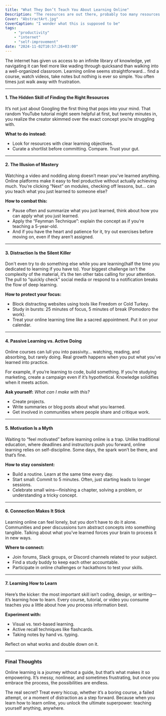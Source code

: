 ```yaml
---
title: "What They Don’t Teach You About Learning Online"
Description: "The resources are out there, probably too many resources. The trick to figure out now is how to navigate them."
Cover: "AbstractArt.jpg"
CoverCaption: "I wonder what this is supposed to be"
tags:
    - "productivity"
    - "internet"
    - "self-improvement"
date: "2024-11-02T10:57:26+03:00"
---
```


The internet has given us access to an infinite library of knowledge, yet navigating it can feel more like wading through quicksand than walking into a well-organized classroom. Learning online seems straightforward... find a course, watch videos, take notes but nothing is ever so simple. You often times just walk away with frustration.

---

#### **1. The Hidden Skill of Finding the Right Resources**

It’s not just about Googling the first thing that pops into your mind. That random YouTube tutorial might seem helpful at first, but twenty minutes in, you realize the creator skimmed over the exact concept you’re struggling with.

**What to do instead:**

- Look for resources with clear learning objectives.
- Curate a shortlist before committing. Compare. Trust your gut.

---

#### **2. The Illusion of Mastery**

Watching a video and nodding along doesn’t mean you’ve learned anything. Online platforms make it easy to feel productive without actually achieving much. You’re clicking “Next” on modules, checking off lessons, but… can you teach what you just learned to someone else?

**How to combat this:**

- Pause often and summarize what you just learned, think about how you can apply what you just learned.
- Apply the “Feynman Technique”: explain the concept as if you’re teaching a 5-year-old.
- And if you have the heart and patience for it, try out exercises before moving on, even if they aren’t assigned.

---

#### **3. Distraction Is the Silent Killer**

Don't even try to do something else while you are learning(half the time you dedicated to learning if you have to). Your biggest challenge isn’t the complexity of the material, it’s the ten other tabs calling for your attention. The pull to “quickly check” social media or respond to a notification breaks the flow of deep learning.

**How to protect your focus:**

- Block distracting websites using tools like Freedom or Cold Turkey.
- Study in bursts: 25 minutes of focus, 5 minutes of break (Pomodoro the work).
- Treat your online learning time like a sacred appointment. Put it on your calendar.

---

#### **4. Passive Learning vs. Active Doing**

Online courses can lull you into passivity... watching, reading, and absorbing, but rarely doing. Real growth happens when you put what you’ve learned into practice.

For example, if you’re learning to code, build something. If you’re studying marketing, create a campaign even if it’s hypothetical. Knowledge solidifies when it meets action.

**Ask yourself:** _What can I make with this?_

- Create projects.
- Write summaries or blog posts about what you learned.
- Get involved in communities where people share and critique work.

---

#### **5. Motivation Is a Myth**

Waiting to “feel motivated” before learning online is a trap. Unlike traditional education, where deadlines and instructors push you forward, online learning relies on self-discipline. Some days, the spark won’t be there, and that’s fine.

**How to stay consistent:**

- Build a routine. Learn at the same time every day.
- Start small: Commit to 5 minutes. Often, just starting leads to longer sessions.
- Celebrate small wins—finishing a chapter, solving a problem, or understanding a tricky concept.

---

#### **6. Connection Makes It Stick**

Learning online can feel lonely, but you don’t have to do it alone. Communities and peer discussions turn abstract concepts into something tangible. Talking about what you’ve learned forces your brain to process it in new ways.

**Where to connect:**

- Join forums, Slack groups, or Discord channels related to your subject.
- Find a study buddy to keep each other accountable.
- Participate in online challenges or hackathons to test your skills.

---

#### **7. Learning How to Learn**

Here’s the kicker: the most important skill isn’t coding, design, or writing—it’s learning how to learn. Every course, tutorial, or video you consume teaches you a little about how _you_ process information best.

**Experiment with:**

- Visual vs. text-based learning.
- Active recall techniques like flashcards.
- Taking notes by hand vs. typing.

Reflect on what works and double down on it.

---

### **Final Thoughts**

Online learning is a journey without a guide, but that’s what makes it so empowering. It’s messy, nonlinear, and sometimes frustrating, but once you embrace the process, the possibilities are endless.

The real secret? Treat every hiccup, whether it’s a boring course, a failed attempt, or a moment of distraction as a step forward. Because when you learn how to learn online, you unlock the ultimate superpower: teaching yourself anything, anywhere.